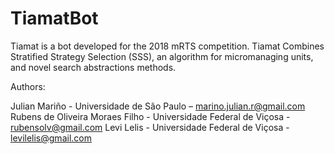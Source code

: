 # TiamatBot
Tiamat is a bot developed for the 2018 mRTS competition. Tiamat Combines Stratified Strategy Selection (SSS), an algorithm for micromanaging units, and novel search abstractions methods.  

Authors:

Julian Mariño - Universidade de São Paulo – marino.julian.r@gmail.com Rubens de Oliveira Moraes Filho - Universidade Federal de Viçosa - rubensolv@gmail.com Levi Lelis - Universidade Federal de Viçosa - levilelis@gmail.com
